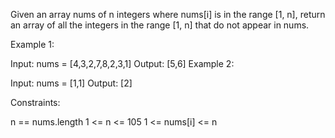 Given an array nums of n integers where nums[i] is in the range [1, n], return an array of all the integers in the range [1, n] that do not appear in nums.

Example 1:

Input: nums = [4,3,2,7,8,2,3,1]
Output: [5,6]
Example 2:

Input: nums = [1,1]
Output: [2]

Constraints:

n == nums.length
1 <= n <= 105
1 <= nums[i] <= n
